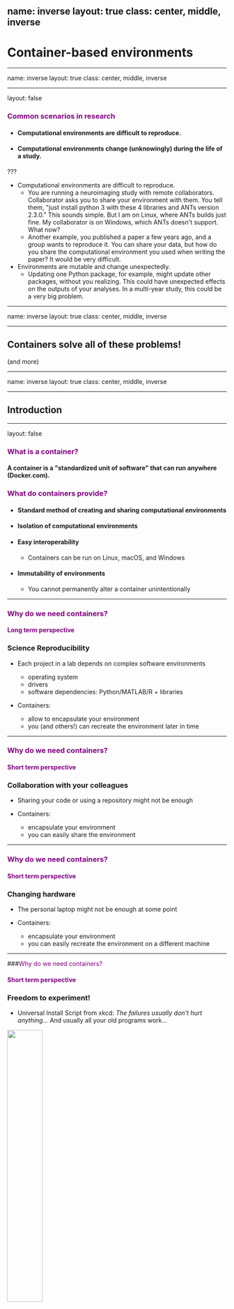 name: inverse
layout: true
class: center, middle, inverse
---
# Container-based environments

---
name: inverse
layout: true
class: center, middle, inverse

<!--
---
## Common scenarios in research

???
- Computational environments are difficult to reproduce.
  - You are running a neuroimaging study with remote collaborators. Collaborator asks you to share your environment with them. You tell them, "just install python 3 with these 4 libraries and ANTs version 2.3.0." This sounds simple. But I am on Linux, where ANTs builds just fine. My collaborator is on Windows, which ANTs doesn't support. What now?
  - Another example, you published a paper a few years ago, and a group wants to reproduce it. You can share your data, but how do you share the computational environment you used when writing the paper? It would be very difficult.
- Environments are mutable and change unexpectedly.
  - Updating one Python package, for example, might update other packages, without you realizing. This could have unexpected effects on the outputs of your analyses. In a multi-year study, this could be a very big problem.

-->
---

layout: false

### <span style="color:purple">Common scenarios in research</span>

- #### Computational environments are difficult to reproduce.
- #### Computational environments change (unknowingly) during the life of a study.

???
- Computational environments are difficult to reproduce.
  - You are running a neuroimaging study with remote collaborators. Collaborator asks you to share your environment with them. You tell them, "just install python 3 with these 4 libraries and ANTs version 2.3.0." This sounds simple. But I am on Linux, where ANTs builds just fine. My collaborator is on Windows, which ANTs doesn't support. What now?
  - Another example, you published a paper a few years ago, and a group wants to reproduce it. You can share your data, but how do you share the computational environment you used when writing the paper? It would be very difficult.
- Environments are mutable and change unexpectedly.
  - Updating one Python package, for example, might update other packages, without you realizing. This could have unexpected effects on the outputs of your analyses. In a multi-year study, this could be a very big problem.


---
name: inverse
layout: true
class: center, middle, inverse

---
## Containers solve all of these problems!

(and more)

---
name: inverse
layout: true
class: center, middle, inverse

---
## Introduction

---

layout: false

### <span style="color:purple">What is a container?</span>

#### A container is a "standardized unit of software" that can run anywhere (Docker.com).

### <span style="color:purple">What do containers provide?</span>

- #### Standard method of creating and sharing computational environments
- #### Isolation of computational environments
- #### Easy interoperability
  - Containers can be run on Linux, macOS, and Windows
- #### Immutability of environments
  - You cannot permanently alter a container unintentionally

---

### <span style="color:purple">Why do we need containers?</span>
#### <span style="color:purple">Long term perspective</span>

### Science Reproducibility

  - Each project in a lab depends on complex software environments
    - operating system
    - drivers
    - software dependencies: Python/MATLAB/R + libraries
&nbsp;


  - Containers:
    - allow to encapsulate your environment
    - you (and others!) can recreate the environment later in time

---
### <span style="color:purple"> Why do we need containers?</span>
#### <span style="color:purple"> Short term perspective</span>

### Collaboration with your colleagues

- Sharing your code or using a repository might not be enough
&nbsp;


- Containers:
  - encapsulate your environment
  - you can easily share the environment


---
### <span style="color:purple"> Why do we need containers?</span>
#### <span style="color:purple"> Short term perspective</span>

### Changing hardware

- The personal laptop might not be enough at some point
&nbsp;


- Containers:
  - encapsulate your environment
  - you can easily recreate the environment on a different machine


---

###<span style="color:purple">Why do we need containers?</span>
#### <span style="color:purple">Short term perspective</span>

### Freedom to experiment!
- Universal Install Script from xkcd: *The failures usually don’t hurt anything...*
 And usually all your old programs work...

<img src="img/universal_install_script_2x.png" width="40%" />

---
### <span style="color:purple"> Why do we need containers?</span>
#### <span style="color:purple"> Short term perspective</span>

### Using existing environments


- Installing all dependencies is not always easy.
&nbsp;


- Containers:
  - isolate and encapsulate the environments
  - there are many ready to use existing environments (check [Docker Hub](https://hub.docker.com/))

---

### <span style="color:purple">What does it mean to work in a container</span>


If you are running a container on your laptop
&nbsp;

- it uses the same hardware

- but user spaces and libraries are independent

--

<img src="img/docker1in.jpeg" width="20%" />


<img src="img/docker2in.jpeg" width="50%" />

---
### <span style="color:purple">What does it mean to work in a container</span>


If you are running a container on your laptop
&nbsp;

- it uses the same hardware

- but user spaces and libraries are independent

- you can create additional bindings between these two environments

<img src="img/docker3in.jpeg" width="70%" />


---

name: inverse
layout: true
class: center, middle, inverse
---
## Tools
---
layout: false

### <span style="color:purple">Virtual Machines and Containers</span>

- Two main types:

  - Virtual Machines:

      - Virtualbox
      - VMware
      - AWS, Google Compute Engine, ...

  - Containers:

      - Docker
      - Singularity
&nbsp;

--

- Main idea -- isolate the computing environment

  - Allow regenerating computing environments
  - Allow sharing your computing environments

---
### <span style="color:purple">Virtual Machines vs Containers</span>

<img src="img/Containers-vs-Virtual-Machines.jpg" width="80%" />

--

 **Virtual Machines**
  - **emulate whole computer system (software+hardware)**
  - use *hypervisor* to share and manage hardware of the host, and execute the guest operating system
  - guest machines are completely isolated and have dedicated resources
---
### <span style="color:purple">Virtual Machines vs Containers</span>

  <img src="img/Containers-vs-Virtual-Machines.jpg" width="80%" />



   **Docker containers**
  - **share the host system’s kernel with other containers**
  - each container gets its own isolated user space
  - only bins and libs are created from scratch
  - **containers are very lightweight and fast to start up**

---
### <span style="color:purple">How  do we choose the technology</span>

There is no one solution that always works, your choice should depend on:
- which hardware is available to you (also do you require GPU)
- where is your data stored
- Docker might me the most portable technology right now, but...
  - if you use HPC centers you will have to use Singularity instead.


---
###<span style="color:purple">Docker and Singularity </span>
- **Docker:**
  - leading software container platform
  - an open-source project
  - **it runs on Linux, macOS, and Windows Pro** (you don't have to install VM!)
--

  - **can escalate privileges - not supported by HPC centers admins**

--

- **Singularity:**
  - a container solution created for scientific application
  - **supports existing and traditional HPC resources**
  - a user inside a Singularity container is the same user as outside the container
(so you can be a root only if you were root on the host system)
  - VM needed on macOS and Windows
  - a Singularity image can be created from a Docker image
